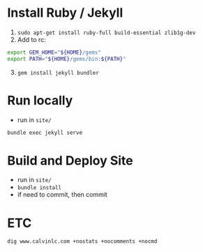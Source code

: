 # Install Ruby / Jekyll
1. `sudo apt-get install ruby-full build-essential zlib1g-dev`
2. Add to rc:
```sh
export GEM_HOME="${HOME}/gems"
export PATH="${HOME}/gems/bin:${PATH}"
```
3. `gem install jekyll bundler`


# Run locally
- run in `site/`
```sh
bundle exec jekyll serve
```

# Build and Deploy Site
- run in `site/`
- `bundle install`
- if need to commit, then commit




# ETC
```sh
dig www.calvinlc.com +nostats +nocomments +nocmd
```